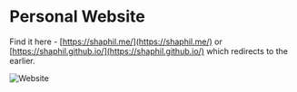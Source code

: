 # Personal Website

Find it here - [https://shaphil.me/](https://shaphil.me/) or [https://shaphil.github.io/](https://shaphil.github.io/) which redirects to the earlier.

![Website](https://img.shields.io/website?url=https%3A%2F%2Fshaphil.me%2F)
